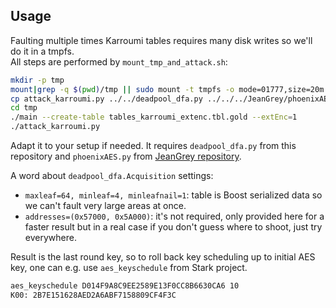 Usage
-----

Faulting multiple times Karroumi tables requires many disk writes so we'll do it in a tmpfs.  
All steps are performed by ```mount_tmp_and_attack.sh```:

```bash
mkdir -p tmp
mount|grep -q $(pwd)/tmp || sudo mount -t tmpfs -o mode=01777,size=20m tmpfs tmp
cp attack_karroumi.py ../../deadpool_dfa.py ../../../JeanGrey/phoenixAES.py ../target/main tmp
cd tmp
./main --create-table tables_karroumi_extenc.tbl.gold --extEnc=1
./attack_karroumi.py
```

Adapt it to your setup if needed. It requires ```deadpool_dfa.py``` from this repository and ```phoenixAES.py``` from [JeanGrey repository](https://github.com/SideChannelMarvels/JeanGrey).

A word about ```deadpool_dfa.Acquisition``` settings:
  * ```maxleaf=64, minleaf=4, minleafnail=1```: table is Boost serialized data so we can't fault very large areas at once.
  * ```addresses=(0x57000, 0x5A000)```: it's not required, only provided here for a faster result but in a real case if you don't guess where to shoot, just try everywhere.

Result is the last round key, so to roll back key scheduling up to initial AES key, one can e.g. use ```aes_keyschedule``` from Stark project.

```bash
aes_keyschedule D014F9A8C9EE2589E13F0CC8B6630CA6 10
K00: 2B7E151628AED2A6ABF7158809CF4F3C
```
